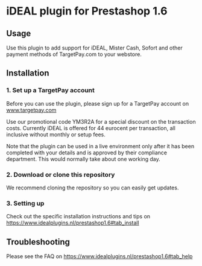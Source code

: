 # iDEAL plugin for Prestashop 1.6

## Usage
Use this plugin to add support for iDEAL, Mister Cash, Sofort and other payment methods of 
TargetPay.com to your webstore. 

## Installation

### 1. Set up a TargetPay account
Before you can use the plugin, please sign up for a TargetPay account on www.targetpay.com

Use our promotional code YM3R2A for a special discount on the transaction costs. 
Currently iDEAL is offered for 44 eurocent per transaction, all inclusive without monthly or setup fees.

Note that the plugin can be used in a live environment only after it has been completed with your details and
is approved by their compliance department. This would normally take about one working day.

### 2. Download or clone this repository

We recommend cloning the repository so you can easily get updates. 

### 3. Setting up

Check out the specific installation instructions and tips on https://www.idealplugins.nl/prestashop1.6#tab_install

## Troubleshooting

Please see the FAQ on https://www.idealplugins.nl/prestashop1.6#tab_help
